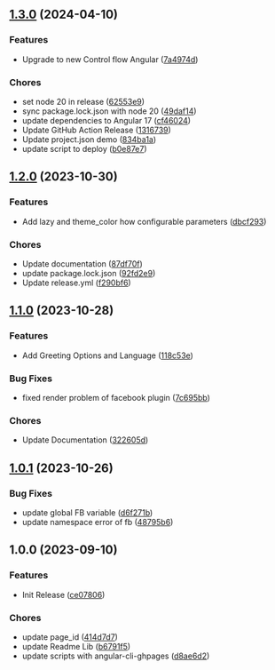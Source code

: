 ## [1.3.0](https://github.com/SkyZeroZx/ngx-facebook-messenger/compare/v1.2.0...v1.3.0) (2024-04-10)


### Features

* Upgrade to new Control flow Angular ([7a4974d](https://github.com/SkyZeroZx/ngx-facebook-messenger/commit/7a4974de9212441a01719dea48a05076161382ff))


### Chores

* set node 20 in release ([62553e9](https://github.com/SkyZeroZx/ngx-facebook-messenger/commit/62553e97b4fb8c500293f4442f9e82e0df400dfd))
* sync package.lock.json with node 20 ([49daf14](https://github.com/SkyZeroZx/ngx-facebook-messenger/commit/49daf143e4892c009306dce5125c17c778dd05d1))
* update dependencies to Angular 17 ([cf46024](https://github.com/SkyZeroZx/ngx-facebook-messenger/commit/cf46024a38dda480f2e4f231a02414164a60b2e7))
* Update GitHub Action Release ([1316739](https://github.com/SkyZeroZx/ngx-facebook-messenger/commit/1316739a182ea6f66678a6fd775db4eecd32d139))
* Update project.json demo ([834ba1a](https://github.com/SkyZeroZx/ngx-facebook-messenger/commit/834ba1a053caaf06f444d5c520bd6901e8d278ef))
* update script to deploy ([b0e87e7](https://github.com/SkyZeroZx/ngx-facebook-messenger/commit/b0e87e72eaa2348e35b0240c1644778f659ca07e))

## [1.2.0](https://github.com/SkyZeroZx/ngx-facebook-messenger/compare/v1.1.0...v1.2.0) (2023-10-30)


### Features

* Add lazy and theme_color how configurable parameters ([dbcf293](https://github.com/SkyZeroZx/ngx-facebook-messenger/commit/dbcf2932e21b25c7f0256df488eb9ea286715247))


### Chores

* Update documentation ([87df70f](https://github.com/SkyZeroZx/ngx-facebook-messenger/commit/87df70fa97a125712109d50b603c5e3734580322))
* update package.lock.json ([92fd2e9](https://github.com/SkyZeroZx/ngx-facebook-messenger/commit/92fd2e97f8ac574f213e6a9d3ac327302608c089))
* Update release.yml ([f290bf6](https://github.com/SkyZeroZx/ngx-facebook-messenger/commit/f290bf6689e23c3bcaa694eacb10568c6243a7d5))

## [1.1.0](https://github.com/SkyZeroZx/ngx-facebook-messenger/compare/v1.0.1...v1.1.0) (2023-10-28)


### Features

* Add Greeting Options and Language ([118c53e](https://github.com/SkyZeroZx/ngx-facebook-messenger/commit/118c53eecd76df54b47ec37988cf440af2c0881f))


### Bug Fixes

* fixed render problem of facebook plugin ([7c695bb](https://github.com/SkyZeroZx/ngx-facebook-messenger/commit/7c695bbcdbf2ab39686f2475b28e592e691d1ab9))


### Chores

* Update Documentation ([322605d](https://github.com/SkyZeroZx/ngx-facebook-messenger/commit/322605db74df87c4b5bc0c717fbab281a188274c))

## [1.0.1](https://github.com/SkyZeroZx/ngx-facebook-messenger/compare/v1.0.0...v1.0.1) (2023-10-26)


### Bug Fixes

* update global FB variable ([d6f271b](https://github.com/SkyZeroZx/ngx-facebook-messenger/commit/d6f271b3c588e5cc4b7469abaf8a96c6631bf1c4))
* update namespace error of fb ([48795b6](https://github.com/SkyZeroZx/ngx-facebook-messenger/commit/48795b6a14067e375ab4aafb6964d442cf4ba687))

## 1.0.0 (2023-09-10)


### Features

* Init Release ([ce07806](https://github.com/SkyZeroZx/ngx-facebook-messenger/commit/ce078065aa76fe387c52931550c63523b7b758a9))


### Chores

* update page_id ([414d7d7](https://github.com/SkyZeroZx/ngx-facebook-messenger/commit/414d7d7ac3c66a8e5fc61e0227d8884b84fc2af3))
* update Readme Lib ([b6791f5](https://github.com/SkyZeroZx/ngx-facebook-messenger/commit/b6791f5b3e5b20acc582939d68d485b841494c55))
* update scripts with angular-cli-ghpages ([d8ae6d2](https://github.com/SkyZeroZx/ngx-facebook-messenger/commit/d8ae6d2335d38e7cebd38409d4aafea141647548))
